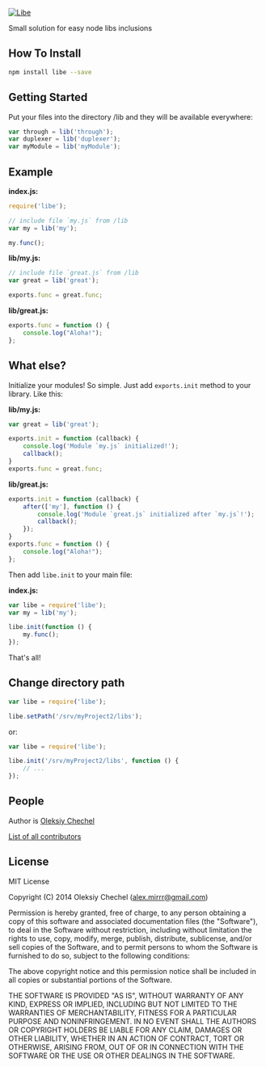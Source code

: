 [![Libe](http://msrv.su/files/libe.png)](https://github.com/mirrr/libe) 

Small solution for easy node libs inclusions
    
    
## How To Install   
```bash
npm install libe --save
```
    
    
## Getting Started
Put your files into the directory /lib and they will be available everywhere:

```js
var through = lib('through');    
var duplexer = lib('duplexer');    
var myModule = lib('myModule');
```
    
    
## Example

**index.js:**    
```js
require('libe');

// include file `my.js` from /lib
var my = lib('my');

my.func();
```

**lib/my.js:**    
```js
// include file `great.js` from /lib
var great = lib('great');

exports.func = great.func;
```

**lib/great.js:**    
```js
exports.func = function () {
    console.log("Aloha!");
};
```
    

## What else?
Initialize your modules! So simple. Just add `exports.init` method to your library. Like this:


**lib/my.js:**    
```js
var great = lib('great');

exports.init = function (callback) {
    console.log('Module `my.js` initialized!');
    callback();
}
exports.func = great.func;
```

**lib/great.js:**    
```js
exports.init = function (callback) {
    after(['my'], function () {
        console.log('Module `great.js` initialized after `my.js`!');
        callback();
    });
}
exports.func = function () {
    console.log("Aloha!");
};

```

Then add `libe.init` to your main file:    

**index.js:**    
```js
var libe = require('libe');
var my = lib('my');

libe.init(function () {
    my.func();
});
```
    
That's all!    

## Change directory path
```js
var libe = require('libe');

libe.setPath('/srv/myProject2/libs');
```

or:

```js
var libe = require('libe');

libe.init('/srv/myProject2/libs', function () {
    // ...
});
```

## People

Author is [Oleksiy Chechel](https://github.com/mirrr)   

[List of all contributors](https://github.com/mirrr/libe/graphs/contributors)   


## License
   
MIT License   
   
Copyright (C) 2014 Oleksiy Chechel (alex.mirrr@gmail.com)   
   
Permission is hereby granted, free of charge, to any person obtaining a copy of this software and associated documentation files (the "Software"), to deal in the Software without restriction, including without limitation the rights to use, copy, modify, merge, publish, distribute, sublicense, and/or sell copies of the Software, and to permit persons to whom the Software is furnished to do so, subject to the following conditions:   
   
The above copyright notice and this permission notice shall be included in all copies or substantial portions of the Software.   
   
THE SOFTWARE IS PROVIDED "AS IS", WITHOUT WARRANTY OF ANY KIND, EXPRESS OR IMPLIED, INCLUDING BUT NOT LIMITED TO THE WARRANTIES OF MERCHANTABILITY, FITNESS FOR A PARTICULAR PURPOSE AND NONINFRINGEMENT. IN NO EVENT SHALL THE AUTHORS OR COPYRIGHT HOLDERS BE LIABLE FOR ANY CLAIM, DAMAGES OR OTHER LIABILITY, WHETHER IN AN ACTION OF CONTRACT, TORT OR OTHERWISE, ARISING FROM, OUT OF OR IN CONNECTION WITH THE SOFTWARE OR THE USE OR OTHER DEALINGS IN THE SOFTWARE.
